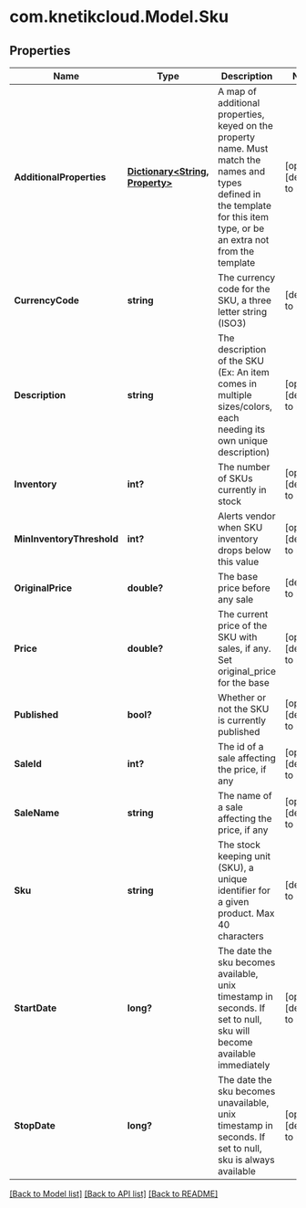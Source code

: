 # com.knetikcloud.Model.Sku
## Properties

Name | Type | Description | Notes
------------ | ------------- | ------------- | -------------
**AdditionalProperties** | [**Dictionary&lt;String, Property&gt;**](Property.md) | A map of additional properties, keyed on the property name.  Must match the names and types defined in the template for this item type, or be an extra not from the template | [optional] [default to null]
**CurrencyCode** | **string** | The currency code for the SKU, a three letter string (ISO3) | [default to null]
**Description** | **string** | The description of the SKU (Ex: An item comes in multiple sizes/colors, each needing its own unique description) | [optional] [default to null]
**Inventory** | **int?** | The number of SKUs currently in stock | [optional] [default to null]
**MinInventoryThreshold** | **int?** | Alerts vendor when SKU inventory drops below this value | [optional] [default to null]
**OriginalPrice** | **double?** | The base price before any sale | [default to null]
**Price** | **double?** | The current price of the SKU with sales, if any. Set original_price for the base | [optional] [default to null]
**Published** | **bool?** | Whether or not the SKU is currently published | [optional] [default to null]
**SaleId** | **int?** | The id of a sale affecting the price, if any | [optional] [default to null]
**SaleName** | **string** | The name of a sale affecting the price, if any | [optional] [default to null]
**Sku** | **string** | The stock keeping unit (SKU), a unique identifier for a given product.  Max 40 characters | [default to null]
**StartDate** | **long?** | The date the sku becomes available, unix timestamp in seconds.  If set to null, sku will become available immediately | [optional] [default to null]
**StopDate** | **long?** | The date the sku becomes unavailable, unix timestamp in seconds.  If set to null, sku is always available | [optional] [default to null]

[[Back to Model list]](../README.md#documentation-for-models) [[Back to API list]](../README.md#documentation-for-api-endpoints) [[Back to README]](../README.md)

